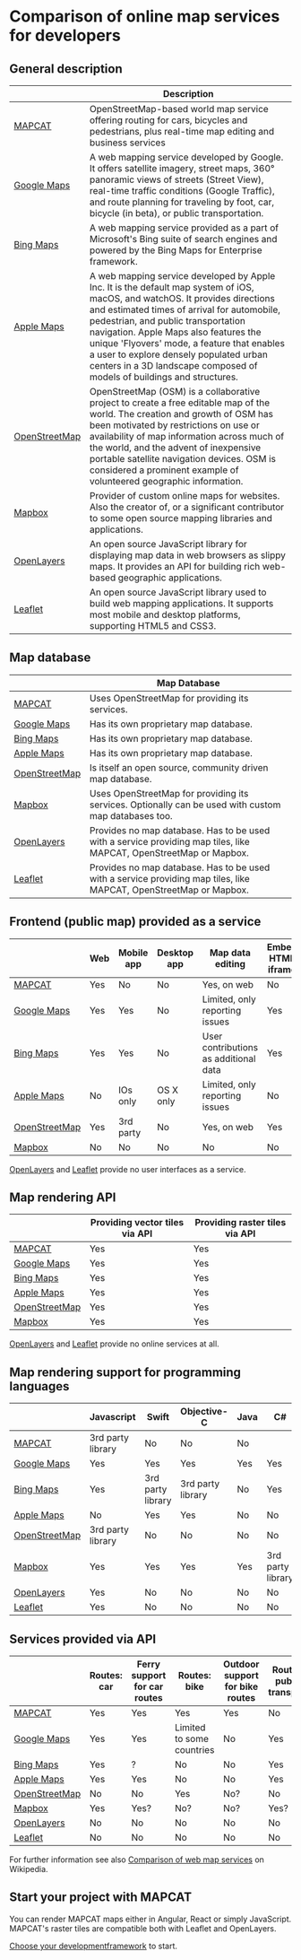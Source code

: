 # Comparison of online map services for developers

## General description

|               | Description |
|---------------|-------------|
| [MAPCAT](https://mapcat.com) | OpenStreetMap-based world map service offering routing for cars, bicycles and pedestrians, plus real-time map editing and business services |
| [Google Maps](https://maps.google.com) | A web mapping service developed by Google. It offers satellite imagery, street maps, 360° panoramic views of streets (Street View), real-time traffic conditions (Google Traffic), and route planning for traveling by foot, car, bicycle (in beta), or public transportation. |
| [Bing Maps](https://www.bing.com/maps) | A web mapping service provided as a part of Microsoft's Bing suite of search engines and powered by the Bing Maps for Enterprise framework. |
| [Apple Maps](https://www.apple.com/ios/maps/)| A web mapping service developed by Apple Inc. It is the default map system of iOS, macOS, and watchOS. It provides directions and estimated times of arrival for automobile, pedestrian, and public transportation navigation. Apple Maps also features the unique 'Flyovers' mode, a feature that enables a user to explore densely populated urban centers in a 3D landscape composed of models of buildings and structures. |
| [OpenStreetMap](http://openstreetmap.org) | OpenStreetMap (OSM) is a collaborative project to create a free editable map of the world. The creation and growth of OSM has been motivated by restrictions on use or availability of map information across much of the world, and the advent of inexpensive portable satellite navigation devices. OSM is considered a prominent example of volunteered geographic information. |
| [Mapbox](https://mapbox.com) | Provider of custom online maps for websites. Also the creator of, or a significant contributor to some open source mapping libraries and applications. |
| [OpenLayers](http://openlayers.org/) | An open source JavaScript library for displaying map data in web browsers as slippy maps. It provides an API for building rich web-based geographic applications. |
| [Leaflet](http://leafletjs.com/) | An open source JavaScript library used to build web mapping applications. It supports most mobile and desktop platforms, supporting HTML5 and CSS3. |

## Map database

|               | Map Database |
|---------------|--------------|
| [MAPCAT](https://mapcat.com) | Uses OpenStreetMap for providing its services. |
| [Google Maps](https://maps.google.com) | Has its own proprietary map database. |
| [Bing Maps](https://www.bing.com/maps) | Has its own proprietary map database. |
| [Apple Maps](https://www.apple.com/ios/maps/)| Has its own proprietary map database. |
| [OpenStreetMap](http://openstreetmap.org) | Is itself an open source, community driven map database. |
| [Mapbox](https://mapbox.com) | Uses OpenStreetMap for providing its services. Optionally can be used with custom map databases too. |
| [OpenLayers](http://openlayers.org/) | Provides no map database. Has to be used with a service providing map tiles, like MAPCAT, OpenStreetMap or Mapbox. |
| [Leaflet](http://leafletjs.com/) | Provides no map database. Has to be used with a service providing map tiles, like MAPCAT, OpenStreetMap or Mapbox. |


## Frontend (public map) provided as a service

|                                              | Web | Mobile app | Desktop app | Map data editing | Embed HTML iframe |
|----------------------------------------------|-----|------------|-------------|------------------|-------------------|
| [MAPCAT](https://mapcat.com)                 | Yes | No         | No          | Yes, on web      | No                |
| [Google Maps](https://maps.google.com)       | Yes | Yes        | No          | Limited, only reporting issues | Yes |
| [Bing Maps](https://www.bing.com/maps)       | Yes | Yes        | No          | User contributions as additional data | Yes |
| [Apple Maps](https://www.apple.com/ios/maps/)| No  | IOs only   | OS X only   | Limited, only reporting issues | No  |
| [OpenStreetMap](http://openstreetmap.org)    | Yes | 3rd party  | No          | Yes, on web      | Yes               |
| [Mapbox](https://mapbox.com)                 | No  | No         | No          | No               | No                |

[OpenLayers](http://openlayers.org/) and [Leaflet](http://leafletjs.com/) provide no user interfaces as a service.


## Map rendering API

|                                              | Providing vector tiles via API | Providing raster tiles via API 
|----------------------------------------------|-----|------------|
| [MAPCAT](https://mapcat.com)                 | Yes | Yes        |
| [Google Maps](https://maps.google.com)       | Yes | Yes        |
| [Bing Maps](https://www.bing.com/maps)       | Yes | Yes        |
| [Apple Maps](https://www.apple.com/ios/maps/)| Yes | Yes        |
| [OpenStreetMap](http://openstreetmap.org)    | Yes | Yes        |
| [Mapbox](https://mapbox.com)                 | Yes | Yes        |

[OpenLayers](http://openlayers.org/) and [Leaflet](http://leafletjs.com/) provide no online services at all.


## Map rendering support for programming languages

|                                              | Javascript        | Swift             | Objective-C       | Java              | C#                | C++ |
|----------------------------------------------|-------------------|-------------------|-------------------|-------------------|-------------------|-----|
| [MAPCAT](https://mapcat.com)                 | 3rd party library | No                | No                | No                |                   |     |
| [Google Maps](https://maps.google.com)       | Yes               | Yes               | Yes               | Yes               | Yes               | Yes |
| [Bing Maps](https://www.bing.com/maps)       | Yes               | 3rd party library | 3rd party library | No                | Yes               | Yes |
| [Apple Maps](https://www.apple.com/ios/maps/)| No                | Yes               | Yes               | No                | No                | No  |
| [OpenStreetMap](http://openstreetmap.org)    | 3rd party library | No                | No                | No                | No                | No  |
| [Mapbox](https://mapbox.com)                 | Yes               | Yes               | Yes               | Yes               | 3rd party library | Yes |
| [OpenLayers](http://openlayers.org/)         | Yes               | No                | No                | No                | No                | No  |
| [Leaflet](http://leafletjs.com/)             | Yes               | No                | No                | No                | No                | No  |


## Services provided via API

|                                              | Routes: car | Ferry support for car routes | Routes: bike | Outdoor support for bike routes | Routes: public transport | Routes: walk |
|----------------------------------------------|-----|-----|-----|-----|-----|-----|
| [MAPCAT](https://mapcat.com)                 | Yes | Yes | Yes | Yes | No  | Yes |
| [Google Maps](https://maps.google.com)       | Yes | Yes | Limited to some countries | No  | Yes | Yes |
| [Bing Maps](https://www.bing.com/maps)       | Yes | ?   | No  | No  | Yes | Yes |
| [Apple Maps](https://www.apple.com/ios/maps/)| Yes | Yes | No  | No  | Yes | Yes |
| [OpenStreetMap](http://openstreetmap.org)    | No  | No  | Yes | No? | No  | Yes |
| [Mapbox](https://mapbox.com)                 | Yes | Yes? | No? | No? | Yes? | Yes? |
| [OpenLayers](http://openlayers.org/)         | No  | No  | No  | No  | No  | No  |
| [Leaflet](http://leafletjs.com/)             | No  | No  | No  | No  | No  | No  |


For further information see also [Comparison of web map services](https://en.wikipedia.org/wiki/Comparison_of_web_map_services) on Wikipedia.
 
## Start your project with MAPCAT

You can render MAPCAT maps either in Angular, React or simply JavaScript. MAPCAT's raster tiles are compatible both with Leaflet and OpenLayers.

[Choose your developmentframework](../index.md#get-started-with-mapcat) to start.
